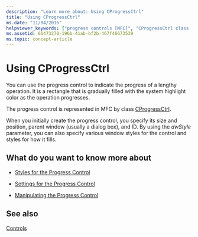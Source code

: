 ```yaml
---
description: "Learn more about: Using CProgressCtrl"
title: "Using CProgressCtrl"
ms.date: "11/04/2016"
helpviewer_keywords: ["progress controls [MFC]", "CProgressCtrl class [MFC], using", "progress controls [MFC], CProgressCtrl", "progress controls [MFC], using"]
ms.assetid: 61473270-196b-41ab-bf2b-467f46673539
ms.topic: concept-article
---
```

# Using CProgressCtrl

You can use the progress control to indicate the progress of a lengthy operation. It is a rectangle that is gradually filled with the system highlight color as the operation progresses.

The progress control is represented in MFC by class [CProgressCtrl](../mfc/reference/cprogressctrl-class.md).

When you initially create the progress control, you specify its size and position, parent window (usually a dialog box), and ID. By using the *dwStyle* parameter, you can also specify various window styles for the control and styles for how it fills.

## What do you want to know more about

- [Styles for the Progress Control](../mfc/styles-for-the-progress-control.md)

- [Settings for the Progress Control](../mfc/settings-for-the-progress-control.md)

- [Manipulating the Progress Control](../mfc/manipulating-the-progress-control.md)

## See also

[Controls](../mfc/controls-mfc.md)
